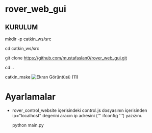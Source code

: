 # rover_web_gui
## KURULUM

mkdir -p catkin_ws/src

cd catkin_ws/src

git clone https://github.com/mustafaslan0/rover_web_gui.git

cd ..

catkin_make
![Ekran Görüntüsü (11)](https://user-images.githubusercontent.com/89737685/199282842-f90d8ed0-3e5e-4819-8f4f-b25cc563f0b0.png)




# Ayarlamalar

- rover_control_website içerisindeki control.js dosyasının içerisinden ip="localhost" degerini aracın ip adresini (''' ifconfig ''') yazızını.


    python main.py
